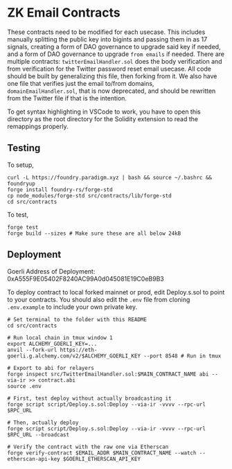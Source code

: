 # ZK Email Contracts

These contracts need to be modified for each usecase. This includes manually splitting the public key into bigints and passing them in as 17 signals, creating a form of DAO governance to upgrade said key if needed, and a form of DAO governance to upgrade `from emails` if needed. There are multiple contracts: `twitterEmailHandler.sol` does the body verification and from verification for the Twitter password reset email usecase. All code should be built by generalizing this file, then forking from it. We also have one file that verifies just the email to/from domains, `domainEmailHandler.sol`, that is now deprecated, and should be rewritten from the Twitter file if that is the intention.

To get syntax highlighting in VSCode to work, you have to open this directory as the root directory for the Solidity extension to read the remappings properly.

## Testing

To setup,

```
curl -L https://foundry.paradigm.xyz | bash && source ~/.bashrc && foundryup
forge install foundry-rs/forge-std
cp node_modules/forge-std src/contracts/lib/forge-std
cd src/contracts
```

To test,

```
forge test
forge build --sizes # Make sure these are all below 24kB
```

## Deployment

Goerli Address of Deployment: 0xA555F9E05402F8240AC99A0d045081E19C0eB9B3

To deploy contract to local forked mainnet or prod, edit Deploy.s.sol to point to your contracts. You should also edit the `.env` file from cloning `   .env.example` to include your own private key.

```
# Set terminal to the folder with this README
cd src/contracts

# Run local chain in tmux window 1
export ALCHEMY_GOERLI_KEY=...
anvil --fork-url https://eth-goerli.g.alchemy.com/v2/$ALCHEMY_GOERLI_KEY --port 8548 # Run in tmux

# Export to abi for relayers
forge inspect src/TwitterEmailHandler.sol:$MAIN_CONTRACT_NAME abi --via-ir >> contract.abi
source .env

# First, test deploy without actually broadcasting it
forge script script/Deploy.s.sol:Deploy --via-ir -vvvv --rpc-url $RPC_URL

# Then, actually deploy
forge script script/Deploy.s.sol:Deploy --via-ir -vvvv --rpc-url $RPC_URL --broadcast

# Verify the contract with the raw one via Etherscan
forge verify-contract $EMAIL_ADDR $MAIN_CONTRACT_NAME --watch --etherscan-api-key $GOERLI_ETHERSCAN_API_KEY
```
